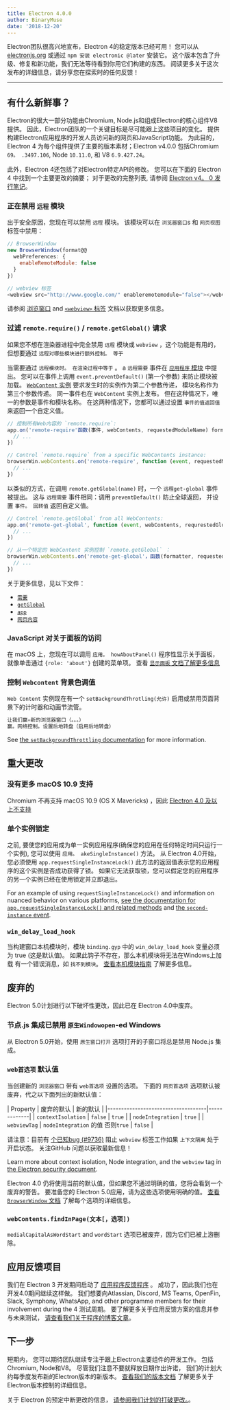 ```yaml
---
title: Electron 4.0.0
author: BinaryMuse
date: '2018-12-20'
---
```


Electron团队很高兴地宣布，Electron 4的稳定版本已经可用！ 您可以从 [electronjs.org](https://electronjs.org/) 或通过 `npm 安装 electronic @later` 安装它。 这个版本包含了升级、修复和新功能，我们无法等待看到你用它们构建的东西。 阅读更多关于这次发布的详细信息，请分享您在探索时的任何反馈！

---

## 有什么新鲜事？

Electron的很大一部分功能由Chromium, Node.js和组成Electron的核心组件V8提供。 因此，Electron团队的一个关键目标是尽可能跟上这些项目的变化。 提供构建Electron应用程序的开发人员访问新的网页和JavaScript功能。 为此目的，Electron 4 为每个组件提供了主要的版本素材；Electron v4.0.0 包括Chromium `69。 .3497.106`, Node `10.11.0`, 和 V8 `6.9.427.24`。

此外，Electron 4还包括了对Electron特定API的修改。 您可以在下面的 Electron 4 中找到一个主要更改的摘要； 对于更改的完整列表, 请参阅 [Electron v4。 0 发行笔记](https://github.com/electron/electron/releases/tag/v4.0.0)。

### 正在禁用 `远程` 模块

出于安全原因，您现在可以禁用 `远程` 模块。 该模块可以在 `浏览器窗口`s 和 `网页视图` 标签中禁用：

```javascript
// BrowserWindow
new BrowserWindow(format@@
  webPreferences: {
    enableRemoteModule: false
  }
})

// webview 标签
<webview src="http://www.google.com/" enableremotemodule="false"></webview>
```

请参阅 [浏览窗口](https://electronjs.org/docs/api/browser-window) and [`<webview>` 标签](https://electronjs.org/docs/api/webview-tag) 文档以获取更多信息。

### 过滤 `remote.require()` / `remote.getGlobal()` 请求

如果您不想在渲染器进程中完全禁用 `远程` 模块或 `webview` ，这个功能是有用的，但想要通过 `远程对哪些模块进行额外控制。 等于`

当需要通过 `远程模块时。 在渲染过程中等于` 。 a `远程需要` 事件在 [`应用程序` 模块](https://electronjs.org/docs/api/app) 中提出。 您可以在事件上调用 `event.preventDefault()` (第一个参数) 来防止模块被加载。 [`WebContent` 实例](https://electronjs.org/docs/api/web-contents) 要求发生时的实例作为第二个参数传递， 模块名称作为第三个参数传递。 同一事件也在 `WebContent` 实例上发布。 但在这种情况下，唯一的参数是事件和模块名称。 在这两种情况下，您都可以通过设置 `事件的值返回值` 来返回一个自定义值。

```javascript
// 控制所有Web内容的 `remote.require`:
app.on('remote-require'函数(事件, webContents, requestedModuleName) format@@
  // ...
})

// Control `remote.require` from a specific WebContents instance:
browserWin.webContents.on('remote-require', function (event, requestedModuleName) {
  // ...
})
```

以类似的方式，在调用 `remote.getGlobal(name)` 时，一个 `远程get-global` 事件被提出。 这与 `远程需要` 事件相同：调用 `preventDefault()` 防止全球返回， 并设置 `事件。 回转值` 返回自定义值。

```javascript
// Control `remote.getGlobal` from all WebContents:
app.on('remote-get-global', function (event, webContents, requrestedGlobalName) {
  // ...
})

// 从一个特定的 WebContent 实例控制 `remote.getGlobal` ：
browserWin.webContents.on('remote-get-global'，函数(formatter, requestedGlobalName) format@@
  // ...
})
```

关于更多信息，见以下文件：

* [`需要`](https://electronjs.org/docs/api/remote#remoterequiremodule)
* [`getGlobal`](https://electronjs.org/docs/api/remote#remotegetglobalname)
* [`app`](https://electronjs.org/docs/api/app)
* [`网页内容`](https://electronjs.org/docs/api/web-contents)

### JavaScript 对关于面板的访问

在 macOS 上，您现在可以调用 `应用。 howAboutPanel()` 程序性显示关于面板，就像单击通过 `{role: 'about'}` 创建的菜单项。 查看 [`显示面板` 文档了解更多信息](https://electronjs.org/docs/api/app?query=show#appshowaboutpanel-macos)

### 控制 `Webcontent` 背景色调值

`Web Content` 实例现在有一个 `setBackgroundThrotling(允许)` 启用或禁用页面背景下的计时器和动画节流管。

```javascript
让我们赢=新的浏览器窗口（。。。）
赢。网络控制。设置后地转盘（启用后地转盘）
```

See [the `setBackgroundThrottling` documentation](https://electronjs.org/docs/api/web-contents#contentssetbackgroundthrottlingallowed) for more information.

## 重大更改

### 没有更多 macOS 10.9 支持

Chromium 不再支持 macOS 10.9 (OS X Mavericks) ，因此 [Electron 4.0 及以上不支持](https://github.com/electron/electron/pull/15357)

### 单个实例锁定

之前, 要使您的应用成为单一实例应用程序(确保您的应用在任何特定时间只运行一个实例), 您可以使用 `应用。 akeSingleInstance()` 方法。 从 Electron 4.0开始，您必须使用 `app.requestSingleInstanceLock()` 此方法的返回值表示您的应用程序的这个实例是否成功获得了锁。 如果它无法获取锁，您可以假定您的应用程序的另一个实例已经在使用锁定并立即退出。

For an example of using `requestSingleInstanceLock()` and information on nuanced behavior on various platforms, [see the documentation for `app.requestSingleInstanceLock()` and related methods](https://electronjs.org/docs/api/app#apprequestsingleinstancelock) and [the `second-instance` event](https://electronjs.org/docs/api/app#event-second-instance).

### `win_delay_load_hook`

当构建窗口本机模块时，模块 `binding.gyp` 中的 `win_delay_load_hook` 变量必须为 true (这是默认值)。 如果此钩子不存在，那么本机模块将无法在Windows上加载 有一个错误消息，如 `找不到模块`。 [查看本机模块指南](https://electronjs.org/docs/tutorial/using-native-node-modules#a-note-about-win_delay_load_hook) 了解更多信息。

## 废弃的

Electron 5.0计划进行以下破坏性更改，因此已在 Electron 4.0中废弃。

### 节点.js 集成已禁用 `原生Windowopen`-ed Windows

从 Electron 5.0开始，使用 `原生窗口打开` 选项打开的子窗口将总是禁用 Node.js 集成。

### `web首选项` 默认值

当创建新的 `浏览器窗口` 带有 `web首选项` 设置的选项。 下面的 `网页首选项` 选项默认被废弃，代之以下面列出的新默认值：

<div class="table table-ruled table-full-width">

| Property | 废弃的默认 | 新的默认 |
|------------------------------------|-------------|
| `contextIsolation` | `false` | `true` |
| `nodeIntegration` | `true` |
| `webviewTag` | `nodeIntegration` 的值 否则`true` | `false` |

</div>

请注意：目前有 [个已知bug (#9736)](https://github.com/electron/electron/issues/9736) 阻止 `webview` 标签工作如果 `上下文隔离` 处于开启状态。 关注GitHub 问题以获取最新信息！

Learn more about context isolation, Node integration, and the `webview` tag in [the Electron security document](https://electronjs.org/docs/tutorial/security).

Electron 4.0 仍将使用当前的默认值，但如果您不通过明确的值，您将会看到一个废弃的警告。 要准备您的 Electron 5.0应用，请为这些选项使用明确的值。 [查看 `BrowserWindow` 文档](https://electronjs.org/docs/api/browser-window#new-browserwindowoptions) 了解每个选项的详细信息。

### `webContents.findInPage(文本[，选项])`

`medialCapitalAsWordStart` and `wordStart` 选项已被废弃，因为它们已被上游删除。

## 应用反馈项目

我们在 Electron 3 开发期间启动了 [应用程序反馈程序](https://electronjs.org/blog/app-feedback-program) 。 成功了，因此我们也在开发4.0期间继续这样做。 我们想要向Atlassian, Discord, MS Teams, OpenFin, Slack, Symphony, WhatsApp, and other programme members for their involvement during the 4 测试周期。 要了解更多关于应用反馈方案的信息并参与未来测试， [请查看我们关于程序的博客文章](https://electronjs.org/blog/app-feedback-program)。

## 下一步

短期内， 您可以期待团队继续专注于跟上Electron主要组件的开发工作。 包括Chromium, Node和V8。 尽管我们注意不要就释放日期作出许诺， 我们的计划大约每季度发布新的Electron版本的新版本。 [查看我们的版本文档](https://electronjs.org/docs/tutorial/electron-versioning) 了解更多关于Electron版本控制的详细信息。

关于 Electron 的预定中断更改的信息， [请参阅我们计划的打破更改。](https://github.com/electron/electron/blob/master/docs/api/breaking-changes.md)。
